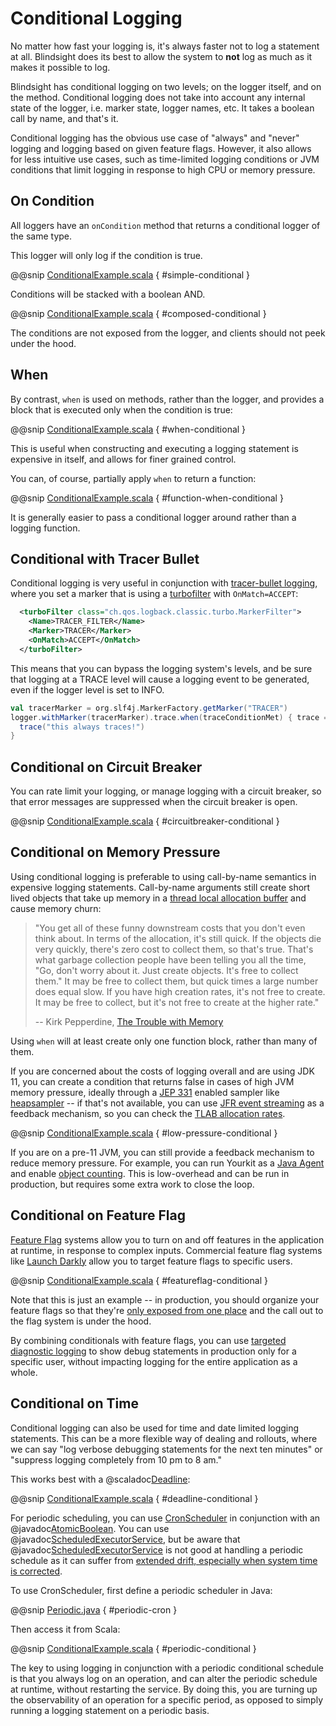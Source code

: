 # Conditional Logging

No matter how fast your logging is, it's always faster not to log a statement at all.  Blindsight does its best to allow the system to **not** log as much as it makes it possible to log.

Blindsight has conditional logging on two levels; on the logger itself, and on the method.  Conditional logging does not take into account any internal state of the logger, i.e. marker state, logger names, etc.  It takes a boolean call by name, and that's it.

Conditional logging has the obvious use case of "always" and "never" logging and logging based on given feature flags.  However, it also allows for less intuitive use cases, such as time-limited logging conditions or JVM conditions that limit logging in response to high CPU or memory pressure.

## On Condition

All loggers have an `onCondition` method that returns a conditional logger of the same type.

This logger will only log if the condition is true.

@@snip [ConditionalExample.scala](../../../test/scala/example/conditional/ConditionalExample.scala) { #simple-conditional }

Conditions will be stacked with a boolean AND.

@@snip [ConditionalExample.scala](../../../test/scala/example/conditional/ConditionalExample.scala) { #composed-conditional }

The conditions are not exposed from the logger, and clients should not peek under the hood.

## When

By contrast, `when` is used on methods, rather than the logger, and provides a block that is executed only when the condition is true:

@@snip [ConditionalExample.scala](../../../test/scala/example/conditional/ConditionalExample.scala) { #when-conditional }

This is useful when constructing and executing a logging statement is expensive in itself, and allows for finer grained control.

You can, of course, partially apply `when` to return a function:

@@snip [ConditionalExample.scala](../../../test/scala/example/conditional/ConditionalExample.scala) { #function-when-conditional }

It is generally easier to pass a conditional logger around rather than a logging function.

## Conditional with Tracer Bullet

Conditional logging is very useful in conjunction with [tracer-bullet logging](https://gist.github.com/wsargent/36e6c3a56b6aedc8db77687ee5ab8c69), where you set a marker that is using a [turbofilter](http://logback.qos.ch/manual/filters.html#TurboFilter) with `OnMatch=ACCEPT`: 
 
```xml
  <turboFilter class="ch.qos.logback.classic.turbo.MarkerFilter">
    <Name>TRACER_FILTER</Name>
    <Marker>TRACER</Marker>
    <OnMatch>ACCEPT</OnMatch>
  </turboFilter> 
```

This means that you can bypass the logging system's levels, and be sure that logging at a TRACE level will cause a logging event to be generated, even if the logger level is set to INFO.

```scala
val tracerMarker = org.slf4j.MarkerFactory.getMarker("TRACER")
logger.withMarker(tracerMarker).trace.when(traceConditionMet) { trace =>
  trace("this always traces!")
}
```

## Conditional on Circuit Breaker

You can rate limit your logging, or manage logging with a circuit breaker, so that error messages are suppressed when the circuit breaker is open.

@@snip [ConditionalExample.scala](../../../test/scala/example/conditional/ConditionalExample.scala) { #circuitbreaker-conditional }

## Conditional on Memory Pressure

Using conditional logging is preferable to using call-by-name semantics in expensive logging statements.  Call-by-name arguments still create short lived objects that take up memory in a [thread local allocation buffer](https://alidg.me/blog/2019/6/21/tlab-jvm) and cause memory churn:

> "You get all of these funny downstream costs that you don't even think about. In terms of the allocation, it's still quick. If the objects die very quickly, there's zero cost to collect them, so that's true. That's what garbage collection people have been telling you all the time, "Go, don't worry about it. Just create objects. It's free to collect them." It may be free to collect them, but quick times a large number does equal slow. If you have high creation rates, it's not free to create. It may be free to collect, but it's not free to create at the higher rate." 
> 
> -- Kirk Pepperdine, [The Trouble with Memory](https://www.infoq.com/presentations/jvm-60-memory/)  

Using `when` will at least create only one function block, rather than many of them.

If you are concerned about the costs of logging overall and are using JDK 11, you can create a condition that returns false in cases of high JVM memory pressure, ideally through a [JEP 331](http://openjdk.java.net/jeps/331) enabled sampler like [heapsampler](https://github.com/odnoklassniki/jvmti-tools/#heapsampler) -- if that's not available, you can use [JFR event streaming](https://blogs.oracle.com/javamagazine/java-flight-recorder-and-jfr-event-streaming-in-java-14) as a feedback mechanism, so you can check the [TLAB allocation rates](https://shipilev.net/jvm/anatomy-quarks/4-tlab-allocation/).

@@snip [ConditionalExample.scala](../../../test/scala/example/conditional/ConditionalExample.scala) { #low-pressure-conditional }

If you are on a pre-11 JVM, you can still provide a feedback mechanism to reduce memory pressure.  For example, you can run Yourkit as a [Java Agent](https://www.yourkit.com/docs/java/help/agent.jsp) and enable [object counting](https://www.yourkit.com/docs/java/help/allocations.jsp).  This is low-overhead and can be run in production, but requires some extra work to close the loop. 

## Conditional on Feature Flag

[Feature Flag](https://martinfowler.com/articles/feature-toggles.html) systems allow you to turn on and off features in the application at runtime, in response to complex inputs.  Commercial feature flag systems like [Launch Darkly](https://docs.launchdarkly.com/home/managing-flags/targeting-users#section-assigning-users-to-a-variation) allow you to target feature flags to specific users.

@@snip [ConditionalExample.scala](../../../test/scala/example/conditional/ConditionalExample.scala) { #featureflag-conditional }

Note that this is just an example -- in production, you should organize your feature flags so that they're [only exposed from one place](https://andydote.co.uk/2019/06/11/feature-toggles-reducing-coupling/) and the call out to the flag system is under the hood.

By combining conditionals with feature flags, you can use [targeted diagnostic logging](https://tersesystems.com/blog/2019/07/22/targeted-diagnostic-logging-in-production/) to show debug statements in production only for a specific user, without impacting logging for the entire application as a whole.

## Conditional on Time

Conditional logging can also be used for time and date limited logging statements.  This can be a more flexible way of dealing and rollouts, where we can say "log verbose debugging statements for the next ten minutes" or "suppress logging completely from 10 pm to 8 am."

This works best with a @scaladoc[Deadline](scala.concurrent.duration.Deadline):

@@snip [ConditionalExample.scala](../../../test/scala/example/conditional/ConditionalExample.scala) { #deadline-conditional }

For periodic scheduling, you can use [CronScheduler](https://github.com/TimeAndSpaceIO/CronScheduler) in conjunction with an @javadoc[AtomicBoolean](java.util.concurrent.atomic.AtomicBoolean).  You can use @javadoc[ScheduledExecutorService](java.util.concurrent.ScheduledExecutorService), but be aware that @javadoc[ScheduledExecutorService](java.util.concurrent.ScheduledExecutorService) is not good at handling a periodic schedule as it can suffer from [extended drift, especially when system time is corrected](https://medium.com/@leventov/cronscheduler-a-reliable-java-scheduler-for-external-interactions-cb7ce4a4f2cd).

To use CronScheduler, first define a periodic scheduler in Java:

@@snip [Periodic.java](../../../test/scala/example/conditional/Periodic.java) { #periodic-cron }

Then access it from Scala:

@@snip [ConditionalExample.scala](../../../test/scala/example/conditional/ConditionalExample.scala) { #periodic-conditional }

The key to using logging in conjunction with a periodic conditional schedule is that you always log on an operation, and can alter the periodic schedule at runtime, without restarting the service.  By doing this, you are turning up the observability of an operation for a specific period, as opposed to simply running a logging statement on a periodic basis.